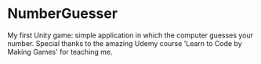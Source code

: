 # NumberGuesser
My first Unity game: simple application in which the computer guesses your number. Special thanks to the amazing Udemy course 'Learn to Code by Making Games' for teaching me. 


